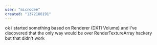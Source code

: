 ```yaml
---
user: "microdee"
created: "1372180191"
---
```


ok i started something based on Renderer (DX11 Volume) and i've discovered that the only way would be over RenderTextureArray hackery but that didn't work

